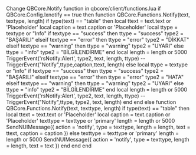 Change QBCore.Notify function in qbcore/client/functions.lua
if QBCore.Config.lxnotify == true then
	function QBCore.Functions.Notify(text, textype, length)
        if type(text) == "table" then
            local ttext = text.text or 'Placeholder'
            local caption = text.caption or 'Placeholder'
            local ttype = textype or "Info"
            if textype == "success" then
                ttype = "success"
                type2 = "BAŞARILI"
            elseif textype == "error" then
                ttype = "error"
                type2 = "DİKKAT"
            elseif textype == "warning" then
                ttype = "warning"
                type2 = "UYARI"
            else
                ttype = "info"
                type2 = "BİLGİLENDİRME"
            end
            local length = length or 5000
            TriggerEvent('rsNotify:Alert', type2, text, length, ttype)
            --TriggerEvent("Notify",ttype,caption,ttext, length)
        else
            local ttype = textype or "info"
            if textype == "success" then
                ttype = "success"
                type2 = "BAŞARILI"
            elseif textype == "error" then
                ttype = "error"
                type2 = "HATA"
            elseif textype == "warning" then
                ttype = "warning"
                type2 = "UYARI"
            else
                ttype = "info"
                type2 = "BİLGİLENDİRME"
            end
            local length = length or 5000
            TriggerEvent('rsNotify:Alert', type2, text, length, ttype)
            --TriggerEvent("Notify",ttype, type2, text, length)
        end
	end
else
	function QBCore.Functions.Notify(text, texttype, length)
	if type(text) == "table" then
	local ttext = text.text or 'Placeholder'
	local caption = text.caption or 'Placeholder'
	texttype = texttype or 'primary'
	length = length or 5000
	SendNUIMessage({
	action = 'notify',
	type = texttype,
	length = length,
	text = ttext,
	caption = caption
	})
	else
	texttype = texttype or 'primary'
	length = length or 5000
	SendNUIMessage({
	action = 'notify',
	type = texttype,
	length = length,
	text = text
	})
	end
	end
	end